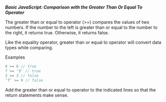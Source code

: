***Basic JavaScript: Comparison with the Greater Than Or Equal To Operator***

The greater than or equal to operator (>=) compares the values of two numbers. If the number to the left is greater than or equal to the number to the right, it returns true. Otherwise, it returns false.

Like the equality operator, greater than or equal to operator will convert data types while comparing.

Examples

```javascript
6 >= 6 // true
7 >= '3' // true
2 >= 3 // false
'7' >= 9 // false
```

Add the greater than or equal to operator to the indicated lines so that the return statements make sense.
